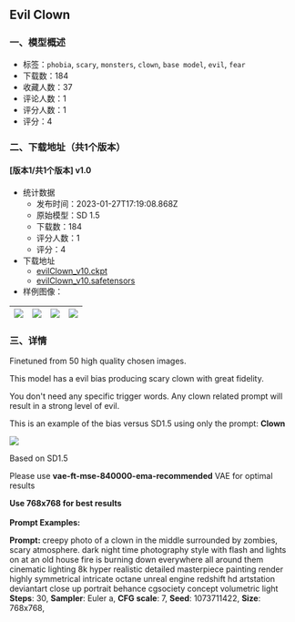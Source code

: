## Evil Clown
### 一、模型概述

- 标签：`phobia`, `scary`, `monsters`, `clown`, `base model`, `evil`, `fear`
- 下载数：184
- 收藏人数：37
- 评论人数：1
- 评分人数：1
- 评分：4

### 二、下载地址（共1个版本）

#### [版本1/共1个版本] v1.0

- 统计数据
  - 发布时间：2023-01-27T17:19:08.868Z
  - 原始模型：SD 1.5
  - 下载数：184
  - 评分人数：1
  - 评分：4
- 下载地址
  - [evilClown_v10.ckpt](https://civitai.com/api/download/models/6335?type=Model&format=PickleTensor&size=full&fp=fp16)
  - [evilClown_v10.safetensors](https://civitai.com/api/download/models/6335)
- 样例图像：

| <img src="https://image.civitai.com/xG1nkqKTMzGDvpLrqFT7WA/d10febe2-9842-4710-eefb-fca0b53b1f00/width=450/56264.jpeg" /> | <img src="https://image.civitai.com/xG1nkqKTMzGDvpLrqFT7WA/f1d45848-44d4-4412-ba1e-f46b1fb8fe00/width=450/56283.jpeg" /> | <img src="https://image.civitai.com/xG1nkqKTMzGDvpLrqFT7WA/696eb2a5-90b5-43a8-65c0-48a6706a5b00/width=450/56282.jpeg" /> | <img src="https://image.civitai.com/xG1nkqKTMzGDvpLrqFT7WA/5659f394-77f2-4007-1bad-8ef3a1b87900/width=450/56281.jpeg" /> |
| ---- | ---- | ---- | ---- |


### 三、详情
<p>Finetuned from 50 high quality chosen images.</p><p>This model has a evil bias producing scary clown with great fidelity.</p><p>You don't need any specific trigger words. Any clown related prompt will result in a strong level of evil.</p><p></p><p>This is an example of the bias versus SD1.5 using only the prompt: <strong>Clown</strong></p><p></p><img src="https://imagecache.civitai.com/xG1nkqKTMzGDvpLrqFT7WA/9809832f-20ba-4264-14f8-98cd301e3a00/width=525" /><p></p><p>Based on SD1.5</p><p>Please use <strong>vae-ft-mse-840000-ema-recommended</strong> VAE for optimal results</p><p><strong>Use 768x768 for best results</strong><br /><br /><strong>Prompt Examples:</strong></p><p><strong>Prompt: </strong>creepy photo of a clown in the middle surrounded by zombies, scary atmosphere. dark night time photography style with flash and lights on at an old house fire is burning down everywhere all around them cinematic lighting 8k hyper realistic detailed masterpiece painting render highly symmetrical intricate octane unreal engine redshift hd artstation deviantart close up portrait behance cgsociety concept volumetric light<br /><strong>Steps</strong>: 30, <strong>Sampler</strong>: Euler a, <strong>CFG scale</strong>: 7, <strong>Seed</strong>: 1073711422, <strong>Size</strong>: 768x768,</p>
